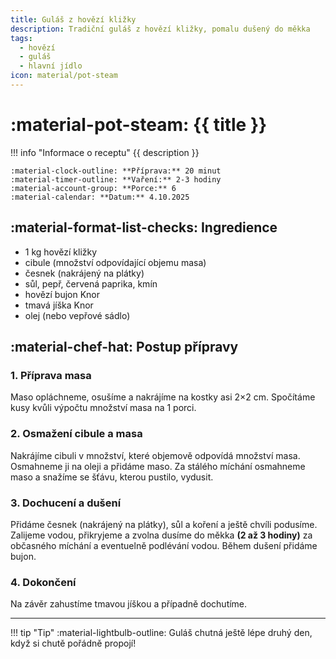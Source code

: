 ```yaml
---
title: Guláš z hovězí kližky
description: Tradiční guláš z hovězí kližky, pomalu dušený do měkka
tags:
  - hovězí
  - guláš
  - hlavní jídlo
icon: material/pot-steam
---
```


# :material-pot-steam: {{ title }}

!!! info "Informace o receptu"
    {{ description }}

    :material-clock-outline: **Příprava:** 20 minut  
    :material-timer-outline: **Vaření:** 2-3 hodiny  
    :material-account-group: **Porce:** 6  
    :material-calendar: **Datum:** 4.10.2025

## :material-format-list-checks: Ingredience

<div class="highlight-box" markdown>

- 1 kg hovězí kližky
- cibule (množství odpovídající objemu masa)
- česnek (nakrájený na plátky)
- sůl, pepř, červená paprika, kmín
- hovězí bujon Knor
- tmavá jíška Knor
- olej (nebo vepřové sádlo)

</div>

## :material-chef-hat: Postup přípravy

### 1. Příprava masa

Maso opláchneme, osušíme a nakrájíme na kostky asi 2×2 cm. Spočítáme kusy kvůli výpočtu množství masa na 1 porci.

### 2. Osmažení cibule a masa

Nakrájíme cibuli v množství, které objemově odpovídá množství masa. Osmahneme ji na oleji a přidáme maso. Za stálého míchání osmahneme maso a snažíme se šťávu, kterou pustilo, vydusit.

### 3. Dochucení a dušení

Přidáme česnek (nakrájený na plátky), sůl a koření a ještě chvíli podusíme. Zalijeme vodou, přikryjeme a zvolna dusíme do měkka **(2 až 3 hodiny)** za občasného míchání a eventuelně podlévání vodou.
Během dušení přidáme bujon.

### 4. Dokončení

 Na závěr zahustíme tmavou jíškou a případně dochutíme.

---

!!! tip "Tip"
    :material-lightbulb-outline: Guláš chutná ještě lépe druhý den, když si chutě pořádně propojí!